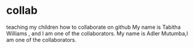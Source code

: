 # collab
teaching my children how to collaborate on github
My name is Tabitha Williams , and I am one of the collaborators.
My name is Adler Mutumba,I am one of the collaborators.
